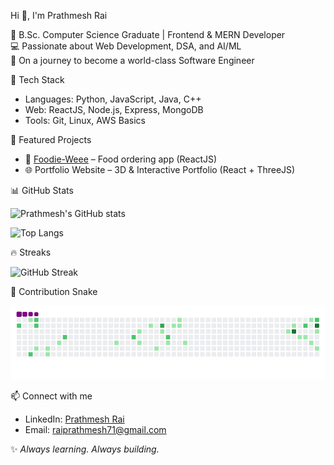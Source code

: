 Hi 👋, I'm Prathmesh Rai  

🌟 B.Sc. Computer Science Graduate | Frontend & MERN Developer  
💻 Passionate about Web Development, DSA, and AI/ML  
🚀 On a journey to become a world-class Software Engineer  


🔧 Tech Stack
- Languages: Python, JavaScript, Java, C++  
- Web: ReactJS, Node.js, Express, MongoDB  
- Tools: Git, Linux, AWS Basics  


📌 Featured Projects
- 🍔 [Foodie-Weee](https://prathmeshrrai.github.io/Foodie-Weee/) – Food ordering app (ReactJS)  
- 🌐 Portfolio Website – 3D & Interactive Portfolio (React + ThreeJS)  


📊 GitHub Stats


![Prathmesh's GitHub stats](https://github-readme-stats.vercel.app/api?username=prathmeshrrai&show_icons=true&theme=tokyonight)


![Top Langs](https://github-readme-stats.vercel.app/api/top-langs/?username=prathmeshrrai&layout=compact&theme=tokyonight)


🔥 Streaks


![GitHub Streak](https://github-readme-streak-stats.herokuapp.com/?user=prathmeshrrai&theme=tokyonight)


🐍 Contribution Snake


![snake gif](https://raw.githubusercontent.com/prathmeshrrai/prathmeshrrai/output/snake.gif)


📫 Connect with me  
- LinkedIn: [Prathmesh Rai](https://www.linkedin.com/in/prathmeshrrai/)  
- Email: raiprathmesh71@gmail.com  

✨ *Always learning. Always building.*  
